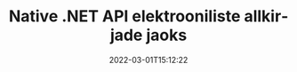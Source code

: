 ---
############################# Static ############################
layout: "product"
date: 2022-03-01T15:12:22
draft: false
#operation: 
#signaturetype: 
#fileformat: 
#productName: Java
lang: et
#productCode: java
#otherformats: 
#breadcrumb: Put  signature on  for Java
product: "Signature"
product_tag: "signature"
platform: ".NET"
platform_tag: "net"

############################# Head ############################
head_title: ".NET Digital Signature API – elektrooniline allkirjastamine PDF Word Exceli pildid"
head_description: "C# .NET digitaalallkirja API, e-allkirja teek PDF-i, Wordi, Exceli arvutustabelite, PowerPointi, piltide ja graafikadokumentide vormingute elektrooniliseks allkirjastamiseks."

############################# Header ############################
title: "Native .NET API elektrooniliste allkirjade jaoks"
description: "Lisage dokumendivormingutele digitaalallkirjad ja rakendage populaarseid e-allkirjatüüpe (tekst, pilt, QR-kood, vöötkood, tempel ja metaandmed) .NET-i rakendustes."
button:
    enable: true

############################# SubMenu ############################
submenu:
    enable: true
    
    left:
        img_alt: "GroupDocs.Signature for .NET"
        image: "https://www.groupdocs.cloud/templates/groupdocs/images/product-logos/groupdocs-signature-net.png"
        product: "GroupDocs.Signature"
        platform: ".NET"

    middle:
        button:
            # button loop
            - link: "#overview"
              text: "Ülevaade"

            # button loop
            - link: "#features"
              text: "Funktsioonid"

            # button loop
            - link: "#support"
              text: "Toetus"

            # button loop
            - link: "https://products.groupdocs.app/signature"
              text: "Live demo"

            # button loop
            - link: "https://purchase.groupdocs.com/pricing/signature/net"
              text: "Hinnakujundus"

    right:
        link_download: "https://downloads.groupdocs.com/signature"
        link_learn: "https://docs.groupdocs.com/signature/net/"
        link_buy: "https://purchase.groupdocs.com"

############################# Overview ############################
overview:
    enable: true
    content: |
      Kasutage rakendust GroupDocs.Signature for .NET API, et luua rakendusi C#, ASP.NET ja muudes .NET-põhistes tehnoloogiates, mis võimaldavad allkirjastada digitaalseid äridokumente, nagu PDF, Microsoft Word, Exceli arvutustabeleid, PowerPointi esitlusi, pilte, OpenDocumenti ja muud tööstusharu standardsed failivormingud ilma täiendavat tarkvara installimata. Selle elektroonilise allkirja raamatukoguga on lihtne töötada ja .NET-i arendajad saavad hõlpsasti lisada oma rakendustesse täiustatud digitaalallkirja funktsioone, võimaldades kasutajatel populaarsete dokumendivormingute e-allkirju turvaliselt allkirjastada, otsida ja kinnitada. See toetab mitmesuguste allkirjatüüpide, nagu tekst, pilt, vöötkood, QR-kood, vormiväli, tempel ja metaandmed, rakendamist.  

      Dokumendi allkirjade API annab teile lihtsad ja täpsemad otsingusuvandid, et kiiresti leida dokumendil vajalikud allkirjad. Selle funktsioonirikka dokumendi allkirjastamise API-ga saab teha ka valikuid allkirjade kujundamise, välimuse haldamise ja allkirja atribuutide (nt mõõtmed, varjud, joondus) kohandamine.  

      GroupDocs.Signature for .NET saab kasutada igas arenduskeskkonnas, mis toetab .NET-i platvormi. See ühildub kõigi .NET-põhiste keeltega ja toetab populaarseid operatsioonisüsteeme (Windows, Linux, MacOS), kuhu saab installida Mono või .NET raamistikke (sh .NET Core).
    tabs:
      enable: true
      
      ## TAB ONE ##
      tab_one:
        description: |
          Järgmine on GroupDocs.Signature'i .NET-i ülevaade:
      
        left:
          enable: true
          icon: "fab fa-html5"
          title: "Allkirja tüübid"
          content: |
            * Teksti allkiri
            * Pildi allkiri
            * Digiallkirjad
            * QR-koodi allkiri
            * Vöötkoodi allkiri
            * Templi allkiri
            * Metaandmete allkiri
      
      ## TAB TWO ##
      tab_two:
        description: |
          GroupDocs.Signature for .NET toetab kõigi populaarsete dokumendivormingute allkirjastamist. Vaid mõne koodirea abil saate oma .NET-i rakendustesse lisada PDF-i allkirja, Microsoft Office Wordi, Exceli arvutustabeli, pildi, HTML-i, Outlooki meili, OneNote'i, projekti ja graafika allkirjastamise võimalused. [Toetatud dokumendivormingud.](https://docs.groupdocs.com/signature/net/supported-document-formats/)

        left:
          enable: true
          table:
            # table loop
            - title: "Microsoft Office"
              content: |
                * **Word:** DOC, DOCX, DOCM, DOT, DOTX, DOTM, RTF, TXT
                * **Excel:** XLS, XLSX, XLSM, XLSB, XLTM, XLT, XLTM, XLTX, XLAM, SXC, SpreadsheetML
                * **PowerPoint:** PPT, PPTX, PPS, PPSX, PPSM, POT, POTM, POTX, PPTM

        right:
          enable: true
          table:
            # table loop
            - title: "Images & Other Formats"
              content: |
                * **Pildid**: JPG, BMP, PNG, TIFF, GIF, DCM, WEBP
                * **OpenDocument**: ODT, OTT, OTS, ODS, ODP, OTP, ODG
                * **Jpeg2000**: JP2, JPF, JPX, J2K, J2C, JPM
                * **Metafailid**: EMF, WMF, CMX
                * **Kaasaskantav**: PDF
                * **Skaleeritav vektorgraafika**: CDR, SVG
                * **Adobe Photoshop**: PSD
                * **teised**: DJVU

      ## TAB THREE ##
      tab_three:
        description: |
          GroupDocs.Signature for .NET toetab järgmisi operatsioonisüsteeme, raamistikke ja paketihaldureid:
        
        left:
          enable: true
          table:
            # table loop
            - icon: "fab fa-windows"
              title: "Operatsioonisüsteemid"
              content: |
                * Windows Desktop
                * Windows Server
                * Windows Azure
                * Linux
                * MacOS

            # table loop
            - icon: "fas fa-code"
              title: "Toetatud raamistikud"
              content: |
                * .NET Framework 2.0 or higher
                * Mono Framework 1.2 or higher
                * .NET Standard 2.0
                * .NET Core 2.0
                * .NET Core 2.1

        right:
          enable: true
          table:
            # table loop
            - icon: "fas fa-box"
              title: "Paketihaldur"
              content: |
                * NuGet

            # table loop
            - icon: "fas fa-tools"
              title: "Arenduskeskkonnad"
              content: |
                * Microsoft Visual Studio
                * Xamarin.Android
                * Xamarin.IOS
                * Xamarin.Mac
                * MonoDevelop

############################# Features ############################
features:
    enable: true
    title: "GroupDocs.Signature .NET-i funktsioonide jaoks"

    feature:
      # feature loop
      - icon: "fas fa-copy"
        content: "Looge, otsige, värskendage, peitke, kinnitage ja kustutage toetatud dokumendivormingutest e-allkirju"

      # feature loop
      - icon: "fas fa-eye"
        content: "Määrake Exceli arvutustabelite jaoks XML Advanced Electronic Signatures (XAdES)."

      # feature loop
      - icon: "fas fa-bolt"
        content: "Tooge pildisisu QR-koodi, vöötkoodi ja pildiallkirjadega allkirjastatud dokumentidest"
      
      # feature loop
      - icon: "fas fa-file-powerpoint"
        content: "Määrake teksti või pildi allkirja kõrgus, laius, veerised ja joondus ning koht konkreetsel lehel"

      # feature loop
      - icon: "fas fa-code"
        content: "Otsige, kontrollige ja allkirjastage digitaalselt PowerPointi esitlusdokumente"

      # feature loop
      - icon: "fas fa-cloud"
        content: "Märkige tekstitöötluse dokumendivormingud koos omateksti vesimärkidega"

      # feature loop
      - icon: "fas fa-remove-format"
        content: "Toetab ristkülikukujuliste templiallkirjatüüpide ümardatud nurki"

      # feature loop
      - icon: "fas fa-comment-slash"
        content: "Rakendage konkreetsel Exceli lehel teksti- või pildiallkiri või määrake e-allkiri kõikidele lehtedele"

      # feature loop
      - icon: "fas fa-location-arrow"
        content: "Määrake konkreetne rea ja veeru number, et asetada Exceli lehele tekst või pildiallkiri"

      # feature loop
      - icon: "fas fa-border-all"
        content: "Rakendage Microsoft PowerPointis tekstisignatuurile varju ja seadistage selle värv, nurk ja läbipaistvus"

      # feature loop
      - icon: "fas fa-wrench"
        content: "Konfigureerige Exceli lehtede tekstiallkirja ääriste stiilid ja fondivalikud"

      # feature loop
      - icon: "fas fa-columns"
        content: "Määra pildi allkirja tüüp, nt. Ümar või ruudukujuline ja seadistage veerised, fondi värv, pööramine"

      # feature loop
      - icon: "fas fa-file-word"
        content: "Rakendage allkirjareaga dokumentidele, arvutustabelitele ja PDF-failidele digitaalseid sertifikaate"

      # feature loop
      - icon: "fas fa-envelope"
        content: "Tehke värvisätted, rakendage tekstiallkirjale läbipaistvust ja pööramist"

      # feature loop
      - icon: "fas fa-print"
        content: "Seadistage heleduse ja halltoonide valikud ning määrake pildi allkirja taane"

      # feature loop
      - icon: "fas fa-file-archive"
        content: "Manustage kohandatud objekte, serialiseerige ja krüptige ja dekrüpteerige PDF-dokumendi metaandmete allkirjaväärtused"

      # feature loop
      - icon: "fas fa-lock"
        content: "Peidake, eemaldage või kohandage PDF-dokumentide digitaalallkirjade välimust"

      # feature loop
      - icon: "fas fa-file-code"
        content: "Allkirjastage PDF-dokumendid digitaalse vormiväljaga ja tekstiallkirjaga pildi, märkuse, kleebise või vesimärgina"
      
      # feature loop
      - icon: "fas fa-fill-drip"
        content: "Pange tekstiallkiri MS Wordi ja PDF-dokumentide vormiväljadele"

      # feature loop
      - icon: "fas fa-file-excel"
        content: "Määrake dokumentide meelevaldsed leheküljed allkirja töötlemiseks või Wordi failide e-allkirja laiendatud kinnitamine"

      # feature loop
      - icon: "fas fa-heading"
        content: "Salvestage allkirjastatud pildifail erinevas vormingus ja eksportige allkirjastatud arvutustabel pildina või mitmeleheküljelise TIFF-vormingus"

      # feature loop
      - icon: "fas fa-project-diagram"
        content: "Määrake, muutke ja eemaldage allkirjastatud failidele parool ja rakendage parooliga kaitstud failidele e-allkiri"

      # feature loop
      - icon: "fas fa-cube"
        content: "eSigni töölehed, PowerPointi slaidid, Wordi dokumendid ja pildid metaandmetes kohandatud objektidega"

      # feature loop
      - icon: "fab fa-uncharted"
        content: "Signatuuripintsli stiilide seadistamine tahke, tekstuuri, lineaarse ja radiaalse gradiendina"

      # feature loop
      - icon: "fab fa-uncharted"
        content: "Allkirjastage dokumendid kohandatud krüptitud QR-koodi teksti või andmetega"

      # feature loop
      - icon: "fab fa-uncharted"
        content: "Otsige ja allkirjastage faile DjVu-vormingus pildidokumendina"

      # feature loop
      - icon: "fab fa-uncharted"
        content: "Faili URL-i kaudu eraldage dokumendi teave, nt lehtede arv"

      # feature loop
      - icon: "fab fa-uncharted"
        content: "Otsige, allkirjastage ja kinnitage CorelDraw faile pildidokumentidena"

      # feature loop
      - icon: "fab fa-uncharted"
        content: "Säilitage metaandmetesse salvestatud töödeldud või kustutatud allkirjade teabe ajalugu"

      # feature loop
      - icon: "fab fa-uncharted"
        content: "Lisage QR-koodile kohandatud andmeobjekt, VCard või e-posti objekt ja kinnitage krüptitud QR-kood PDF-failides"

    more_feature:
      # more_feature_loop
      - title: "Lisage hõlpsalt digitaalallkirju"
        content: |
          GroupDocs.Signature for .NET API võimaldab teil toetatud failivormingutele lisada erinevat tüüpi allkirju. Allkirjatüüpe, nagu tekst, pilt, digitaalne, tempel, QR-kood, vöötkood ja metaandmed, saab rakendada GroupDocs.Signature for .NET abil. Järgmine koodinäide näitab, kuidas rakendada PDF-dokumendile tekstiallkirja:

          ```cs
          using (Signature signature = new Signature("D:\\sample.pdf"))
          {
          TextSignOptions options = new TextSignOptions("John Smith")
          {
          // määrake teksti värv
          ForeColor = Color.Red
          };
          // allkirjastada dokument faili
          signature.Sign("D:\\signed.pdf", options);
          }
          ```

      # more_feature_loop
      - title: "Toetatud vöötkoodi allkirjatüübid"
        content: |
          Meie allkirjade manipuleerimise API pakub teile funktsiooni vöötkoodiallkirjade rakendamiseks toetatud dokumendivormingutele. GroupDocs.Signature for .NET toetab erinevaid vöötkooditüüpe, nagu Code128, Code39Extended, Code39Standard, EAN14, EAN8, ITF14, UPCA ja UPCE. Kõigi registreeritud vöötkooditüüpide toetamiseks on saadaval ka staatiline objekt nimega "AllTypes".

      # more_feature_loop
      - title: "Otsige allkirju ja sertifikaate"
        content: |
          GroupDocs.Signature for .NET API võimaldab teil otsida digitaalseid sertifikaate Wordi dokumentidest, Exceli arvutustabelitest ja PDF-failidest. Samuti saate alla laadida kõik süsteemis registreeritud digisertifikaadid. Metaandmete allkirju saab otsida ka Wordi dokumentidest, Exceli arvutustabelitest, piltidest ja PDF-failidest, kasutades GroupDocs.Signature for .NET API-t.  

          NET API jaoks mõeldud GroupDocs.Signature'i kaudu saate otsida QR-koodi ja vöötkoodi allkirju mis tahes dokumendis, esitluses, arvutustabelis, pildis ja PDF-failis ning tuua otsingu edenemist. Kohandatud andmeobjekte saate otsida ka QR-koodi allkirjaga allkirjastatud dokumentidest.

      # more_feature_loop
      - title: "Vöötkoodi täpsemad otsinguvalikud"
        content: |
          GroupDocs.Signature for.NET API kaudu saate oma nõutud vöötkoodi otsida ja leida väga lihtsalt, kuna meie signatuur-API pakub täpsemaid otsinguvalikuid. Need võimaldavad teil otsida kindlal lehel vöötkoodi, otsida kogu dokumendist, määrata otsimiseks erinevad leheküljed (esimene, viimane, paaris, paaritu), otsida kindlat kodeeringutüüpi vöötkoodi, otsida kindla tekstistringi alusel vöötkoodi või otsida vöötkoodi põhineb stringil valikuga "sisaldab".

############################# Support ############################
support:
    enable: true

############################# Solutions ############################
solutions:
    enable: true
    title: "GroupDocs.Signature pakub dokumentide allkirjastamise API-sid teiste populaarsete arenduskeskkondade jaoks"

    solution:
        # solution loop
        - img_alt: "GroupDocs.Signature for Java"
          image: "https://www.groupdocs.cloud/templates/groupdocs/images/product-logos/groupdocs-signature-java.png"
          product: "GroupDocs.Signature"
          platform: "Java"
          link: "/signature/java/"

############################# Back to top ###############################
back_to_top:
  enable: true
---